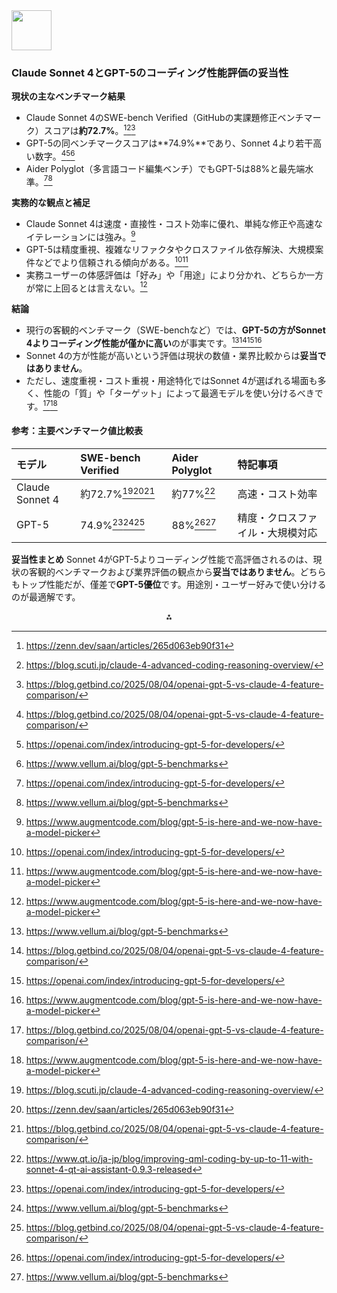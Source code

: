 <img src="https://r2cdn.perplexity.ai/pplx-full-logo-primary-dark%402x.png" style="height:64px;margin-right:32px"/>

### Claude Sonnet 4とGPT-5のコーディング性能評価の妥当性

**現状の主なベンチマーク結果**

- Claude Sonnet 4のSWE-bench Verified（GitHubの実課題修正ベンチマーク）スコアは**約72.7%**。[^1][^2][^3]
- GPT-5の同ベンチマークスコアは**74.9%**であり、Sonnet 4より若干高い数字。[^3][^4][^5]
- Aider Polyglot（多言語コード編集ベンチ）でもGPT-5は88%と最先端水準。[^4][^5]

**実務的な観点と補足**

- Claude Sonnet 4は速度・直接性・コスト効率に優れ、単純な修正や高速なイテレーションには強み。[^6]
- GPT-5は精度重視、複雑なリファクタやクロスファイル依存解決、大規模案件などでより信頼される傾向がある。[^4][^6]
- 実務ユーザーの体感評価は「好み」や「用途」により分かれ、どちらか一方が常に上回るとは言えない。[^6]

**結論**

- 現行の客観的ベンチマーク（SWE-benchなど）では、**GPT-5の方がSonnet 4よりコーディング性能が僅かに高い**のが事実です。[^5][^3][^4][^6]
- Sonnet 4の方が性能が高いという評価は現状の数値・業界比較からは**妥当ではありません**。
- ただし、速度重視・コスト重視・用途特化ではSonnet 4が選ばれる場面も多く、性能の「質」や「ターゲット」によって最適モデルを使い分けるべきです。[^3][^6]


#### 参考：主要ベンチマーク値比較表

| モデル | SWE-bench Verified | Aider Polyglot | 特記事項 |
| :-- | :-- | :-- | :-- |
| Claude Sonnet 4 | 約72.7%[^2][^1][^3] | 約77%[^7] | 高速・コスト効率 |
| GPT-5 | 74.9%[^4][^5][^3] | 88%[^4][^5] | 精度・クロスファイル・大規模対応 |

**妥当性まとめ**
Sonnet 4がGPT-5よりコーディング性能で高評価されるのは、現状の客観的ベンチマークおよび業界評価の観点から**妥当ではありません**。どちらもトップ性能だが、僅差で**GPT-5優位**です。用途別・ユーザー好みで使い分けるのが最適解です。

<div style="text-align: center">⁂</div>

[^1]: https://zenn.dev/saan/articles/265d063eb90f31

[^2]: https://blog.scuti.jp/claude-4-advanced-coding-reasoning-overview/

[^3]: https://blog.getbind.co/2025/08/04/openai-gpt-5-vs-claude-4-feature-comparison/

[^4]: https://openai.com/index/introducing-gpt-5-for-developers/

[^5]: https://www.vellum.ai/blog/gpt-5-benchmarks

[^6]: https://www.augmentcode.com/blog/gpt-5-is-here-and-we-now-have-a-model-picker

[^7]: https://www.qt.io/ja-jp/blog/improving-qml-coding-by-up-to-11-with-sonnet-4-qt-ai-assistant-0.9.3-released

[^8]: AImoteruBi-Jiao-Fen-Xi.html

[^9]: https://www.anthropic.com/news/claude-4

[^10]: https://dev.to/composiodev/claude-sonnet-4-vs-gemini-25-pro-coding-comparison-5787

[^11]: https://zenn.dev/shintaroamaike/articles/d5437c8afd54c4

[^12]: https://www.finalroundai.com/blog/openai-gpt-5-for-software-developers

[^13]: https://weel.co.jp/media/tech/claude-sonnet-4/

[^14]: https://www.reddit.com/r/ChatGPTCoding/comments/1mk93ti/gpt5_in_cline_is_making_me_think_sonnet4s/

[^15]: https://apidog.com/jp/blog/claude-4-sonnet-opus-vs-gpt-4-1-vs-gemini-2-5-pro-coding-jp/

[^16]: https://www.qodo.ai/blog/benchmarking-gpt-5-on-real-world-code-reviews-with-the-pr-benchmark/

[^17]: https://news.ycombinator.com/item?id=44827101

[^18]: https://forgecode.dev/blog/claude-sonnet-4-vs-gemini-2-5-pro-preview-coding-comparison/

[^19]: https://openai.com/index/introducing-gpt-5/

[^20]: https://news.ycombinator.com/item?id=44838303

[^21]: https://www.getpassionfruit.com/blog/chatgpt-5-vs-gpt-5-pro-vs-gpt-4o-vs-o3-performance-benchmark-comparison-recommendation-of-openai-s-2025-models

